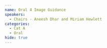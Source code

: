 ```yaml
---
name: Oral 4 Image Guidance
speakers:
  - Chairs - Aneesh Dhar and Miriam Hewlett
categories:
  - Cat A
  - Oral
hide: true
---
```

